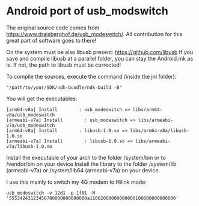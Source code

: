 # Android port of usb_modswitch

The original source code comes from https://www.draisberghof.de/usb_modeswitch/.
All contribution for this great part of software goes to there!

On the system must be also libusb present: https://github.com/libusb
If you save and compile libusb at a parallel folder, you can stay the Android.mk as is. If not, the path to libusb must be corrected!

To compile the sources, execute the command (inside the jni folder): 

```
"/path/to/your/SDK/ndk-bundle/ndk-build -B"
```

You will get the executables:

```
[arm64-v8a] Install        : usb_modeswitch => libs/arm64-v8a/usb_modeswitch
[armeabi-v7a] Install        : usb_modeswitch => libs/armeabi-v7a/usb_modeswitch
[arm64-v8a] Install        : libusb-1.0.so => libs/arm64-v8a/libusb-1.0.so
[armeabi-v7a] Install        : libusb-1.0.so => libs/armeabi-v7a/libusb-1.0.so
```
Install the executable of your arch to the folder /system/bin or to /vendor/bin on your device
Install the library to the folder /system/lib (armeabi-v7a) or /system/lib64 (armeabi-v7a) on your device.

I use this mainly to switch my 4G modem to Hilink mode:
```
usb_modeswitch -v 12d1 -p 1f01 -M '55534243123456780000000000000a11062000000000000100000000000000'
```



